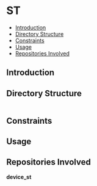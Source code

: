 # ST <a name=""></a>

-   [Introduction]()
-   [Directory Structure]()
-   [Constraints]()
-   [Usage]()
-   [Repositories Involved]()

## Introduction<a name=""></a>



## Directory Structure<a name=""></a>

```

```

## Constraints<a name=""></a>


## Usage<a name=""></a>


## Repositories Involved<a name=""></a>

**device\_st**

